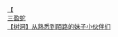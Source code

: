 [【](http://tieba.baidu.com/p/3563119613?see_lz=1&pn=)   
[三盈蛇](http://tieba.baidu.com/p/3564130738?see_lz=1&pn=)   
[【树洞】从熟悉到陌路的妹子小伙伴们](http://tieba.baidu.com/p/3563813861?see_lz=1&pn=)   
